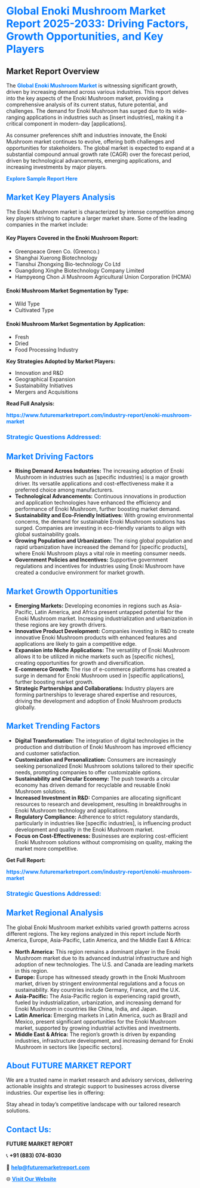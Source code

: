 <h1 style="color: #007BFF;">Global Enoki Mushroom Market Report 2025-2033: Driving Factors, Growth Opportunities, and Key Players</h1>

<section id="overview">
<h2>Market Report Overview</h2>
<p>The <a href="https://www.futuremarketreport.com/industry-report/enoki-mushroom-market" style="color: #007BFF; text-decoration: none;"><strong>Global Enoki Mushroom Market</strong></a> is witnessing significant growth, driven by increasing demand across various industries. This report delves into the key aspects of the Enoki Mushroom market, providing a comprehensive analysis of its current status, future potential, and challenges. The demand for Enoki Mushroom has surged due to its wide-ranging applications in industries such as [insert industries], making it a critical component in modern-day [applications].</p>
<p>As consumer preferences shift and industries innovate, the Enoki Mushroom market continues to evolve, offering both challenges and opportunities for stakeholders. The global market is expected to expand at a substantial compound annual growth rate (CAGR) over the forecast period, driven by technological advancements, emerging applications, and increasing investments by major players.</p>
</section>

<section id="overview">
<p><a href="https://www.futuremarketreport.com/request-sample/reportId=50391" style="color: #007BFF; text-decoration: none;"><strong>Explore Sample Report Here</strong></a></p>
</section>

<section id="key-players">
<h2 style="color: #007BFF;">Market Key Players Analysis</h2>
<p>The Enoki Mushroom market is characterized by intense competition among key players striving to capture a larger market share. Some of the leading companies in the market include:</p>
<h4>Key Players Covered in the Enoki Mushroom Report:</h4>
<ul><li>Greenpeace Green Co. (Greenco.)</li><li>Shanghai Xuerong Biotechnology</li><li>Tianshui Zhongxing Bio-technology Co Ltd</li><li>Guangdong Xinghe Biotechnology Company Limited</li><li>Hampyeong Chon Ji Mushroom Agricultural Union Corporation (HCMA)</li></ul>
<h4>Enoki Mushroom Market Segmentation by Type:</h4>
<ul><li>Wild Type</li><li>Cultivated Type</li></ul>

<h4>Enoki Mushroom Market Segmentation by Application:</h4>
<ul><li>Fresh</li><li>Dried</li><li>Food Processing Industry</li></ul>
<p><strong>Key Strategies Adopted by Market Players:</strong></p>
<ul>
<li>Innovation and R&D</li>
<li>Geographical Expansion</li>
<li>Sustainability Initiatives</li>
<li>Mergers and Acquisitions</li>
</ul>
</section>

<section>
<p><strong>Read Full Analysis: </strong></p><a href="https://www.futuremarketreport.com/industry-report/enoki-mushroom-market" style="color: #007BFF; text-decoration: none;"><strong>https://www.futuremarketreport.com/industry-report/enoki-mushroom-market</strong></a>
<h3 style="color: #007BFF;">Strategic Questions Addressed:</h3>
</section>

<section id="driving-factors">
<h2 style="color: #007BFF;">Market Driving Factors</h2>
<ul>
<li><strong>Rising Demand Across Industries:</strong> The increasing adoption of Enoki Mushroom in industries such as [specific industries] is a major growth driver. Its versatile applications and cost-effectiveness make it a preferred choice among manufacturers.</li>
<li><strong>Technological Advancements:</strong> Continuous innovations in production and application technologies have enhanced the efficiency and performance of Enoki Mushroom, further boosting market demand.</li>
<li><strong>Sustainability and Eco-Friendly Initiatives:</strong> With growing environmental concerns, the demand for sustainable Enoki Mushroom solutions has surged. Companies are investing in eco-friendly variants to align with global sustainability goals.</li>
<li><strong>Growing Population and Urbanization:</strong> The rising global population and rapid urbanization have increased the demand for [specific products], where Enoki Mushroom plays a vital role in meeting consumer needs.</li>
<li><strong>Government Policies and Incentives:</strong> Supportive government regulations and incentives for industries using Enoki Mushroom have created a conducive environment for market growth.</li>
</ul>
</section>

<section id="growth-opportunities">
<h2 style="color: #007BFF;">Market Growth Opportunities</h2>
<ul>
<li><strong>Emerging Markets:</strong> Developing economies in regions such as Asia-Pacific, Latin America, and Africa present untapped potential for the Enoki Mushroom market. Increasing industrialization and urbanization in these regions are key growth drivers.</li>
<li><strong>Innovative Product Development:</strong> Companies investing in R&D to create innovative Enoki Mushroom products with enhanced features and applications are likely to gain a competitive edge.</li>
<li><strong>Expansion into Niche Applications:</strong> The versatility of Enoki Mushroom allows it to be utilized in niche markets such as [specific niches], creating opportunities for growth and diversification.</li>
<li><strong>E-commerce Growth:</strong> The rise of e-commerce platforms has created a surge in demand for Enoki Mushroom used in [specific applications], further boosting market growth.</li>
<li><strong>Strategic Partnerships and Collaborations:</strong> Industry players are forming partnerships to leverage shared expertise and resources, driving the development and adoption of Enoki Mushroom products globally.</li>
</ul>
</section>

<section id="trending-factors">
<h2 style="color: #007BFF;">Market Trending Factors</h2>
<ul>
<li><strong>Digital Transformation:</strong> The integration of digital technologies in the production and distribution of Enoki Mushroom has improved efficiency and customer satisfaction.</li>
<li><strong>Customization and Personalization:</strong> Consumers are increasingly seeking personalized Enoki Mushroom solutions tailored to their specific needs, prompting companies to offer customizable options.</li>
<li><strong>Sustainability and Circular Economy:</strong> The push towards a circular economy has driven demand for recyclable and reusable Enoki Mushroom solutions.</li>
<li><strong>Increased Investment in R&D:</strong> Companies are allocating significant resources to research and development, resulting in breakthroughs in Enoki Mushroom technology and applications.</li>
<li><strong>Regulatory Compliance:</strong> Adherence to strict regulatory standards, particularly in industries like [specific industries], is influencing product development and quality in the Enoki Mushroom market.</li>
<li><strong>Focus on Cost-Effectiveness:</strong> Businesses are exploring cost-efficient Enoki Mushroom solutions without compromising on quality, making the market more competitive.</li>
</ul>
</section>

<section>
<p><strong>Get Full Report: </strong></p><a href="https://www.futuremarketreport.com/industry-report/enoki-mushroom-market" style="color: #007BFF; text-decoration: none;"><strong>https://www.futuremarketreport.com/industry-report/enoki-mushroom-market</strong></a>
<h3 style="color: #007BFF;">Strategic Questions Addressed:</h3>
</section>


<section id="regional-analysis">
<h2 style="color: #007BFF;">Market Regional Analysis</h2>
<p>The global Enoki Mushroom market exhibits varied growth patterns across different regions. The key regions analyzed in this report include North America, Europe, Asia-Pacific, Latin America, and the Middle East & Africa:</p>
<ul>
<li><strong>North America:</strong> This region remains a dominant player in the Enoki Mushroom market due to its advanced industrial infrastructure and high adoption of new technologies. The U.S. and Canada are leading markets in this region.</li>
<li><strong>Europe:</strong> Europe has witnessed steady growth in the Enoki Mushroom market, driven by stringent environmental regulations and a focus on sustainability. Key countries include Germany, France, and the U.K.</li>
<li><strong>Asia-Pacific:</strong> The Asia-Pacific region is experiencing rapid growth, fueled by industrialization, urbanization, and increasing demand for Enoki Mushroom in countries like China, India, and Japan.</li>
<li><strong>Latin America:</strong> Emerging markets in Latin America, such as Brazil and Mexico, present significant opportunities for the Enoki Mushroom market, supported by growing industrial activities and investments.</li>
<li><strong>Middle East & Africa:</strong> The region’s growth is driven by expanding industries, infrastructure development, and increasing demand for Enoki Mushroom in sectors like [specific sectors].</li>
</ul>
</section>

<footer>
<h2 style="color: #007BFF;">About FUTURE MARKET REPORT</h2>
<p>We are a trusted name in market research and advisory services, delivering actionable insights and strategic support to businesses across diverse industries. Our expertise lies in offering:</p>

<p>Stay ahead in today’s competitive landscape with our tailored research solutions.</p>

<h2 style="color: #007BFF;">Contact Us:</h2>
<p><strong>FUTURE MARKET REPORT</strong></p>
<p>📞 <strong>+91 (883) 074-8030</strong></p>
<p>📧 <strong><a href="mailto:help@futuremarketreport.com" style="color: #007BFF;">help@futuremarketreport.com</a></strong></p>
<p>🌐 <strong><a href="https://www.futuremarketreport.com/" style="color: #007BFF;">Visit Our Website</a></strong></p>
</footer>